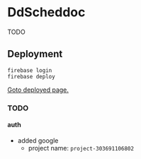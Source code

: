 # DdScheddoc

TODO

## Deployment

```
firebase login
firebase deploy
```

[Goto deployed page.](https://dd-scheddoc.web.app/)

### TODO

#### auth

- added google
  - project name: `project-303691106802`

